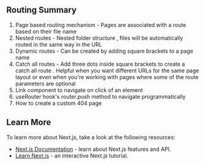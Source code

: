 ## Routing Summary

1. Page based routing mechanism - Pages are associated with a route based on their file name
2. Nested routes - Nested folder structure , files will be automatically routed in the same way in
   the URL
3. Dynamic routes - Can be created by adding square brackets to a page name
4. Catch all routes - Add three dots inside square brackets to create a catch all route . Helpful
   when you want different URLs for the same page layout or even when you're working with pages
   where some of the route parameters are optional
5. Link component to navigate on click of an element
6. useRouter hook's router.push method to navigate programmatically
7. How to create a custom 404 page

## Learn More

To learn more about Next.js, take a look at the following resources:

-   [Next.js Documentation](https://nextjs.org/docs) - learn about Next.js features and API.
-   [Learn Next.js](https://nextjs.org/learn) - an interactive Next.js tutorial.
